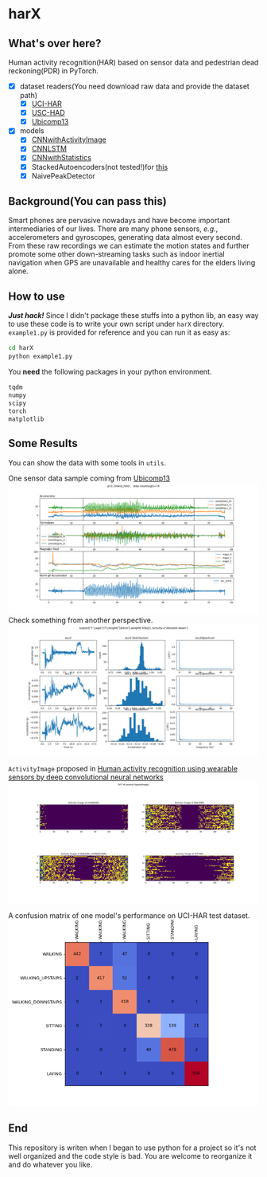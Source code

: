 # harX

## What's over here?
 Human activity recognition(HAR) based on sensor data and pedestrian dead reckoning(PDR) in PyTorch.

- [x] dataset readers(You need download raw data and provide the dataset path)
    - [x] [UCI-HAR](https://archive.ics.uci.edu/ml/datasets/human+activity+recognition+using+smartphones)
    - [x] [USC-HAD](http://sipi.usc.edu/had/)
    - [x] [Ubicomp13](https://www.repository.cam.ac.uk/handle/1810/266947)
- [x] models
    - [x] [CNNwithActivityImage](https://archive.ics.uci.edu/ml/datasets/human+activity+recognition+using+smartphones)
    - [x] [CNNLSTM](https://www.mdpi.com/1424-8220/16/1/115)
    - [x] [CNNwithStatistics](https://archive.ics.uci.edu/ml/datasets/human+activity+recognition+using+smartphones)        
    - [x] StackedAutoencoders(not tested!)for [this](https://ieeexplore.ieee.org/abstract/document/8488496)
    - [x] NaivePeakDetector

 ## Background(You can pass this)
 Smart phones are pervasive nowadays and have become important intermediaries of our lives.
 There are many phone sensors, *e.g.*, accelerometers and gyroscopes, generating data almost every second.
 From these raw recordings we can estimate the motion states and further promote some other down-streaming
 tasks such as indoor inertial navigation when GPS are unavailable and healthy cares for the elders living alone.
 
 ## How to use 
 ***Just hack!*** Since I didn't package these stuffs into a python lib, an easy way to use
 these code is to write your own script under `harX` directory. `example1.py` is provided for
 reference and you can run it as easy as:
 ```bash
 cd harX
python example1.py
 ```
You **need** the following packages in your python environment.
```
tqdm             
numpy            
scipy           
torch             
matplotlib
```


 ## Some Results
 You can show the data with some tools in `utils`. 
 
 One sensor data sample coming from [Ubicomp13](https://www.repository.cam.ac.uk/handle/1810/266947)
 ![raw sensor data](./imgs/ubicomp13_sensor_data.png)
 Check something from another perspective.
 ![](./imgs/ubicomp13_sensor_data_spectrum.png)
 
 `ActivityImage` proposed in [Human activity recognition using wearable sensors by deep convolutional neural networks](https://archive.ics.uci.edu/ml/datasets/human+activity+recognition+using+smartphones)
  ![](./imgs/4ActivityImages.png)
  
  A confusion matrix of one model's performance on UCI-HAR test dataset.
  ![](./imgs/ConfusionMatrix.png)
  
  ## End
This repository is writen when I began to use python for a project so it's not
well organized and the code style is bad. You are welcome to reorganize it
and do whatever you like. 

